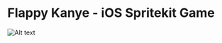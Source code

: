 Flappy Kanye - iOS Spritekit Game
==================================

![Alt text](/builtbydestiny/FlappyKanyeApp/blob/master/Images/FlappyKanye.gif "Flappy Kanye Demo")
